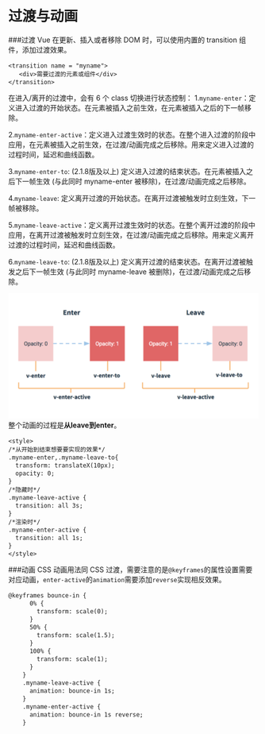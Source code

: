 过渡与动画
===================
###过渡
Vue 在更新、插入或者移除 DOM 时，可以使用内置的 transition 组件，添加过渡效果。

    <transition name = "myname">
       <div>需要过渡的元素或组件</div>
    </transition>
在进入/离开的过渡中，会有 6 个 class 切换进行状态控制：
1.`myname-enter`：定义进入过渡的开始状态。在元素被插入之前生效，在元素被插入之后的下一帧移除。

2.`myname-enter-active`：定义进入过渡生效时的状态。在整个进入过渡的阶段中应用，在元素被插入之前生效，在过渡/动画完成之后移除。用来定义进入过渡的过程时间，延迟和曲线函数。

3.`myname-enter-to`: (2.1.8版及以上) 定义进入过渡的结束状态。在元素被插入之后下一帧生效 (与此同时 myname-enter 被移除)，在过渡/动画完成之后移除。

4.`myname-leave`: 定义离开过渡的开始状态。在离开过渡被触发时立刻生效，下一帧被移除。

5.`myname-leave-active`：定义离开过渡生效时的状态。在整个离开过渡的阶段中应用，在离开过渡被触发时立刻生效，在过渡/动画完成之后移除。用来定义离开过渡的过程时间，延迟和曲线函数。

6.`myname-leave-to`: (2.1.8版及以上) 定义离开过渡的结束状态。在离开过渡被触发之后下一帧生效 (与此同时 myname-leave 被删除)，在过渡/动画完成之后移除。

![](./相关文件/13.1.png)
整个动画的过程是**从leave到enter**。

    <style>
    /*从开始到结束想要要实现的效果*/
    .myname-enter,.myname-leave-to{
      transform: translateX(10px);
      opacity: 0;
    }
    /*隐藏时*/
    .myname-leave-active {
      transition: all 3s;
    }
    /*渲染时*/
    .myname-enter-active {
      transition: all 1s;
    }
    </style>
###动画
CSS 动画用法同 CSS 过渡，需要注意的是`@keyframes`的属性设置需要对应动画，`enter-active`的`animation`需要添加`reverse`实现相反效果。

```
@keyframes bounce-in {
      0% {
        transform: scale(0);
      }
      50% {
        transform: scale(1.5);
      }
      100% {
        transform: scale(1);
      }
    }
    .myname-leave-active {
      animation: bounce-in 1s;
    }
    .myname-enter-active {
      animation: bounce-in 1s reverse;
    }
```